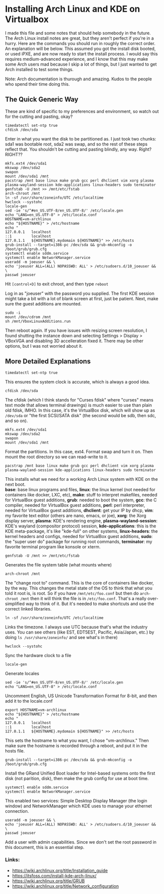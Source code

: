 # Installing Arch Linux and KDE on Virtualbox 
I made this file and some notes that should help somebody in the future.  The Arch Linux install notes are great, but they aren't perfect if you're in a hurry. Here are the commands you should run in roughly the correct order.  An explanation will be below.  This assumed you got the install disk booted, or used iPXE, and are now ready to start the install process.  I would say this requires medium-advanced experience, and I know that this may make some Arch users mad because I skip a lot of things, but I just wanted to get Arch installed to test some things.

Note: Arch documentation is thurough and amazing.  Kudos to the people who spend their time doing this. 

## The Quick Generic Way
These are kind of specific to my preferences and environment, so watch out for the cutting and pasting, okay?

    timedatectl set-ntp true
    cfdisk /dev/sda

Enter in what you want the disk to be partitioned as.  I just took two chunks: sda1 was bootable root, sda2 was swap, and so the rest of these steps reflect that.  You shouldn't be cutting and pasting blindly, any way.  Right?  RIGHT??

    mkfs.ext4 /dev/sda1
    mkswap /dev/sda2
    swapon
    mount /dev/sda1 /mnt
    pacstrap /mnt base linux make grub gcc perl dhclient vim xorg plasma plasma-wayland-session kde-applications linux-headers sudo terminator 
    genfstab -U /mnt >> /mnt/etc/fstab
    arch-chroot /mnt
    ln -sf /usr/share/zoneinfo/UTC /etc/localtime
    hwclock --systohc
    locale-gen
    sed -ie 's/^#en_US.UTF-8/en_US.UTF-8/' /etc/locale.gen
    echo "LANG=en_US.UTF-8" > /etc/locale.conf
    HOSTNAME=vm-archlinux
    echo "${HOSTNAME}" > /etc/hostname
    echo "
    127.0.0.1	localhost
    ::1 		localhost
    127.0.1.1	${HOSTNAME}.mydomain ${HOSTNAME}" >> /etc/hosts
    grub-install --target=i386-pc /dev/sda && grub-mkconfig -o /boot/grub/grub.cfg
    systemctl enable sddm.service
    systemctl enable NetworkManager.service
    useradd -m joeuser && \
    echo 'joeuser ALL=(ALL) NOPASSWD: ALL' > /etc/sudoers.d/10_joeuser && \
    passwd joeuser
    
Hit `[control+D]` to exit chroot, and then type `reboot`

Log in as "joeuser" with the password you supplied.  The first KDE session might take a bit with a lot of blank screen at first, just be patient.  Next, make sure the guest additions are mounted.  

    sudo -i
    mount /dev/cdrom /mnt
    sh /mnt/VboxLinuxAdditions.run
    
Then reboot again. If you have issues with resizing screen resolution, I found shutting the instance down and selecting Settings > Display > VBoxVGA and disabling 3D accelleration fixed it. There may be other options, but I was not worried about it.

## More Detailed Explanations

    timedatectl set-ntp true
This ensures the system clock is accurate, which is always a good idea.

    cfdisk /dev/sda
The cfdisk (which I think stands for "Curses fdisk" where "curses" means text mode that allows terminal drawings) is much easier to use than plain old fdisk, IMHO. In this case, it's the VirtualBox disk, which will show up as `/dev/sda` or "the first SCSI/SATA disk" (the second would be sdb, then sdc, and so on).

    mkfs.ext4 /dev/sda1
    mkswap /dev/sda2
    swapon
    mount /dev/sda1 /mnt
Format the partitions.  In this case, ext4. Format swap and turn it on.  Then mount the root directory so we can read-write to it.

    pacstrap /mnt base linux make grub gcc perl dhclient vim xorg plasma plasma-wayland-session kde-applications linux-headers sudo terminator
This installs what we need for a working Arch Linux system with KDE on the next boot.  
**base**: base linux programs and files, 
**linux**: the linux kernel (not needed for containers like docker, LXC, etc), 
**make**: stuff to interpret makefiles, needed for VirtualBox guest additions, 
**grub**: needed to boot the system, 
**gcc**: the C compiler, needed for VirtualBox guest additions, 
**perl**: perl interpreter, needed for VirtualBox guest additions, 
**dhclient**: get your IP by dhcp, 
**vim**: my favorite text editor (others are nano, emacs, or joe), 
**xorg**: the Xorg display server, 
**plasma**: KDE's rendering engine, 
**plasma-wayland-session**: KDE's wayland (compositor protocol) session, 
**kde-applications**: this is the KDE meta-package, it's like "kde-full" on other systems, 
**linux-headers**: the kernel headers and configs, needed for VirtualBox guest additions, 
**sudo**: the "super user do" package for running root commands, 
**terminator**: my favorite terminal program like konsole or xterm.

    genfstab -U /mnt >> /mnt/etc/fstab
Generates the file system table (what mounts where)
    
    arch-chroot /mnt
The "change root to" command.  This is the core of containers like docker, by the way. This changes the metal state of the OS to think that what you told it root is, is root.  So if you have `/mnt/etc/foo.conf` but then do `arch-chroot /mnt` then it will think the file is in `/etc/foo.conf`. That's a really over-simplified way to think of it.  But it's needed to make shortcuts and use the correct linked libraries.

    ln -sf /usr/share/zoneinfo/UTC /etc/localtime
Links the timezone.  I always use UTC because that's what the industry uses.  You can see others (like EST, EDT5EST, Pacific, Asia/Japan, etc.) by doing `ls /usr/share/zoneinfo/` and see what's in there)

    hwclock --systohc
Sync the hardware clock to a file 

    locale-gen
Generate locales

    sed -ie 's/^#en_US.UTF-8/en_US.UTF-8/' /etc/locale.gen
    echo "LANG=en_US.UTF-8" > /etc/locale.conf
Uncomment English, US Unicode Transformation Format for 8-bit, and then add it to the locale.conf

    export HOSTNAME=vm-archlinux
    echo "${HOSTNAME}" > /etc/hostname
    echo "
    127.0.0.1	localhost
    ::1 		localhost
    127.0.1.1	${HOSTNAME}.mydomain ${HOSTNAME}" >> /etc/hosts
This sets the hostname to what you want, I chose "vm-archlinux."  Then make sure the hostname is recorded through a reboot, and put it in the hosts file.

    grub-install --target=i386-pc /dev/sda && grub-mkconfig -o /boot/grub/grub.cfg
Install the GRand Unified Boot loader for Intel-based systems onto the first disk (not parition, disk), then make the grub config for use at boot time.

    systemctl enable sddm.service
    systemctl enable NetworkManager.service
This enabled two services: Simple Desktop Display Manager (the login window) and NetworkManager which KDE uses to manage your ethernet connection.

    useradd -m joeuser && \
    echo 'joeuser ALL=(ALL) NOPASSWD: ALL' > /etc/sudoers.d/10_joeuser && \
    passwd joeuser
Add a user with admin capabilities.  Since we don't set the root password in this document, this is an essential step.

### Links:
- https://wiki.archlinux.org/title/Installation_guide
- https://itsfoss.com/install-kde-arch-linux/
- https://wiki.archlinux.org/title/GRUB
- https://wiki.archlinux.org/title/Network_configuration
